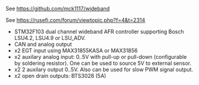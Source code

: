 
See https://github.com/mck1117/wideband

See https://rusefi.com/forum/viewtopic.php?f=4&t=2314


* STM32F103 dual channel wideband AFR controller supporting Bosch LSU4.2, LSU4.9 or LSU_ADV.
* CAN and analog output
* x2 EGT input using MAX31855KASA or MAX31856
* x2 auxilary analog input: 0..5V with pull-up or pull-down (configurable by soldering resistor). One can be used to source 5V to external sensor.
* x2 2 auxilary output 0..5V. Also can be used for slow PWM signal output.
* x2 open drain outputs: BTS3028 (5A)
